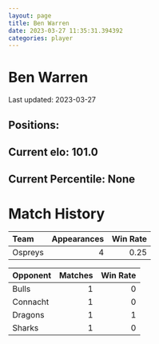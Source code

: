 ```yaml
---  
layout: page  
title: Ben Warren  
date: 2023-03-27 11:35:31.394392  
categories: player  
---
```

# Ben Warren


Last updated: 2023-03-27
## Positions: 

## Current elo: 101.0

## Current Percentile: None

# Match History


| Team    |   Appearances |   Win Rate |
|:--------|--------------:|-----------:|
| Ospreys |             4 |       0.25 |

| Opponent   |   Matches |   Win Rate |
|:-----------|----------:|-----------:|
| Bulls      |         1 |          0 |
| Connacht   |         1 |          0 |
| Dragons    |         1 |          1 |
| Sharks     |         1 |          0 |